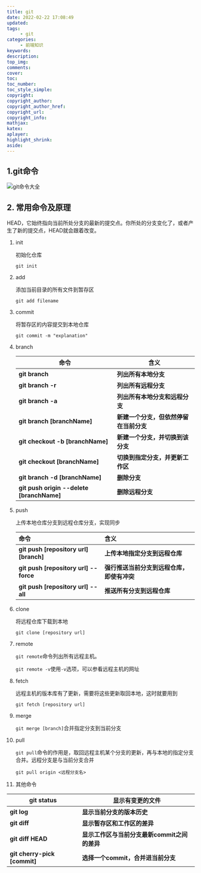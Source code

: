 ```yaml
---
title: git
date: 2022-02-22 17:08:49
updated:
tags:
     - git
categories:
     - 前端知识
keywords:
description:
top_img:
comments:
cover:
toc:
toc_number:
toc_style_simple:
copyright:
copyright_author:
copyright_author_href:
copyright_url:
copyright_info:
mathjax:
katex:
aplayer:
highlight_shrink:
aside:
---
```

## 1.git命令

![git命令大全](https://img.recreyed.ml/202211142245388.jpg)

## 2. 常用命令及原理

HEAD，它始终指向当前所处分支的最新的提交点。你所处的分支变化了，或者产生了新的提交点，HEAD就会跟着改变。

1. init

   初始化仓库

   `git init`

2. add

   添加当前目录的所有文件到暂存区

   `git add filename`

3. commit

   将暂存区的内容提交到本地仓库

   `git commit -m "explanation"`

4. branch

   | 命令                                      | 含义                                   |
   | ----------------------------------------- | -------------------------------------- |
   | **git branch**                            | **列出所有本地分支**                   |
   | **git branch -r**                         | **列出所有远程分支**                   |
   | **git branch -a**                         | **列出所有本地分支和远程分支**         |
   | **git branch [branchName]**               | **新建一个分支，但依然停留在当前分支** |
   | **git checkout -b [branchName]**          | **新建一个分支，并切换到该分支**       |
   | **git checkout [branchName]**             | **切换到指定分支，并更新工作区**       |
   | **git branch -d [branchName]**            | **删除分支**                           |
   | **git push origin --delete [branchName]** | **删除远程分支**                       |

5. push

   上传本地仓库分支到远程仓库分支，实现同步

   | 命令                                   | 含义                                       |
   | :------------------------------------- | :----------------------------------------- |
   | **git push [repository url] [branch]** | **上传本地指定分支到远程仓库**             |
   | **git push [repository url] --force**  | **强行推送当前分支到远程仓库，即使有冲突** |
   | **git push [repository url] --all**    | **推送所有分支到远程仓库**                 |

6. clone

   将远程仓库下载到本地

   `git clone [repository url]`

7. remote

   `git remote`命令列出所有远程主机。

   `git remote -v`使用`-v`选项，可以参看远程主机的网址

8. fetch

   远程主机的版本库有了更新，需要将这些更新取回本地，这时就要用到

   `git fetch [repository url]`

9. merge

   `git merge [branch]`合并指定分支到当前分支

10. pull

    `git pull`命令的作用是，取回远程主机某个分支的更新，再与本地的指定分支合并。远程分支是与当前分支合并

    `git pull origin <远程分支名>`

11. 其他命令

| **git status**               | **显示有变更的文件**                         |
| ---------------------------- | -------------------------------------------- |
| **git log**                  | **显示当前分支的版本历史**                   |
| **git diff**                 | **显示暂存区和工作区的差异**                 |
| **git diff HEAD**            | **显示工作区与当前分支最新commit之间的差异** |
| **git cherry-pick [commit]** | **选择一个commit，合并进当前分支**           |